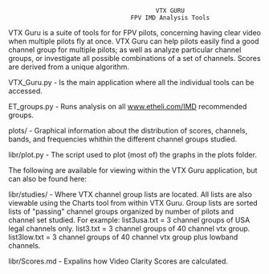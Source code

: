                                              VTX GURU     
                                      FPV IMD Analysis Tools



VTX Guru is a suite of tools for for FPV pilots, concerning having clear video when multiple pilots fly at once. 
VTX Guru can help pilots easily find a good channel group for multiple pilots; as well as analyze particular 
channel groups, or investigate all possible combinations of a set of channels. Scores are derived from a unique 
algorithm. 



VTX_Guru.py   -  Is the main application where all the individual tools can be accessed.




ET_groups.py  -  Runs analysis on all www.etheli.com/IMD recommended groups.




plots/        -  Graphical information about the distribution of scores, channels, bands, and frequencies 
				 whithin the different channel groups studied.




libr/plot.py  -  The script used to plot (most of) the graphs in the plots folder.







The following are available for viewing within the VTX Guru application, but can also be found here:





libr/studies/ -  Where VTX channel group lists are located. All lists are also viewable using the Charts tool 
				 from within VTX Guru. Group lists are sorted lists of "passing" channel groups organized by 
				 number of pilots and channel set studied. 
				 For example:
				 list3usa.txt = 3 channel groups of USA legal channels only.
				 list3.txt    = 3 channel groups of 40 channel vtx group.
				 list3low.txt = 3 channel groups of 40 channel vtx group plus lowband channels.




libr/Scores.md - Expalins how Video Clarity Scores are calculated. 